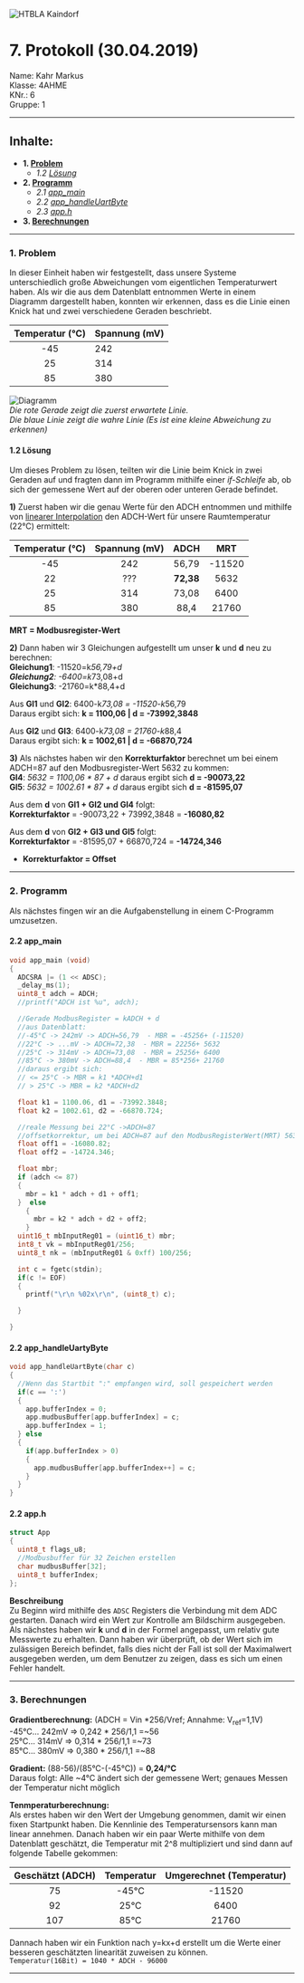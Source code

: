 ![HTBLA Kaindorf](https://github.com/HTLMechatronics/m15-la1-sx/blob/kahmam15/rsz_htl_kaindorf_logosvg.png)
# 7. Protokoll (30.04.2019)
Name: Kahr Markus  
Klasse: 4AHME  
KNr.: 6  
Gruppe: 1  
___

## Inhalte:  

* **1. [Problem](#Server-client)**  
   * *1.2 [Lösung](#response)*  
* **2. [Programm](#Programm)**  
   * *2.1 [app_main](#Main-Programm)* 
   * *2.2 [app_handleUartByte](#Register-Konfiguration)*  
   * *2.3 [app.h](#header)*  
* **3. [Berechnungen](#Berechnung)**  
   
___
  <a name="Server-client"></a>
### 1. Problem
In dieser Einheit haben wir festgestellt, dass unsere Systeme unterschiedlich große Abweichungen vom eigentlichen Temperaturwert haben. 
Als wir die aus dem Datenblatt entnommen Werte in einem Diagramm dargestellt haben, konnten wir erkennen, dass es die Linie einen Knick hat und zwei verschiedene Geraden beschriebt.  

| Temperatur (°C) | Spannung (mV) |  
|:---------------:|:--------------|  
|-45 |242 |
|25  |314 |
|85  |380 |

![Diagramm](https://github.com/HTLMechatronics/m15-la1-sx/blob/kahmam15/Diagramm.PNG)  
*Die rote Gerade zeigt die zuerst erwartete Linie.*  
*Die blaue Linie  zeigt die wahre Linie (Es ist eine kleine Abweichung zu erkennen)*
    
<a name="response"></a>
#### 1.2 Lösung  
Um dieses Problem zu lösen, teilten wir die Linie beim Knick in zwei Geraden auf und fragten dann im Programm mithilfe einer *if-Schleife* ab, ob sich der gemessene Wert auf der oberen oder unteren Gerade befindet.  
  
**1)** Zuerst haben wir die genau Werte für den ADCH entnommen und mithilfe von [linearer Interpolation] den ADCH-Wert für unsere Raumtemperatur (22°C) ermittelt:  

| Temperatur (°C) | Spannung (mV) | ADCH | MRT |  
|:---------------:|:-------------:|:----:|:---:|  
|-45 |242 |56,79 |-11520 |
|22  |??? |**72,38** | 5632 |
|25  |314 |73,08 |6400 |
|85  |380 |88,4  |21760 |  
  
**MRT = Modbusregister-Wert**  
  
  
**2)** Dann haben wir 3 Gleichungen aufgestellt um unser **k** und **d** neu zu berechnen:  
**Gleichung1**: -11520=k*56,79+d  
**Gleichung2**: -6400=k*73,08+d  
**Gleichung3**: -21760=k*88,4+d  

Aus **Gl1** und **Gl2**: 6400-k*73,08  = -11520-k*56,79  
Daraus ergibt sich: **k = 1100,06 | d = -73992,3848**  
  
Aus **Gl2** und **Gl3**: 6400-k*73,08 = 21760-k*88,4  
Daraus ergibt sich: **k = 1002,61 | d = -66870,724**  
  
  
**3)** Als nächstes haben wir den **Korrekturfaktor** berechnet um bei einem ADCH=87 auf den Modbusregister-Wert 5632 zu kommen:  
**Gl4**: *5632 = 1100,06 * 87 + d* daraus ergibt sich **d = -90073,22**  
**Gl5**: *5632 = 1002.61 * 87 + d* daraus ergibt sich **d = -81595,07**  
  
Aus dem **d** von **Gl1 + Gl2 und Gl4** folgt:  
**Korrekturfaktor** = -90073,22 + 73992,3848 = **-16080,82**  
  
Aus dem **d** von **Gl2 + Gl3 und Gl5** folgt:  
**Korrekturfaktor** = -81595,07 + 66870,724 = **-14724,346**  
  
* **Korrekturfaktor = Offset**  


___  

<a name="Programm"></a>
### 2. Programm
Als nächstes fingen wir an die Aufgabenstellung in einem C-Programm umzusetzen.    
    
<a name="Main-Programm"></a>
#### 2.2 app_main
```c
void app_main (void)
{
  ADCSRA |= (1 << ADSC);
  _delay_ms(1);
  uint8_t adch = ADCH;
  //printf("ADCH ist %u", adch);

  //Gerade ModbusRegister = kADCH + d
  //aus Datenblatt: 
  //-45°C -> 242mV -> ADCH=56,79  - MBR = -45256+ (-11520)
  //22°C -> ...mV -> ADCH=72,38  - MBR = 22256+ 5632
  //25°C -> 314mV -> ADCH=73,08  - MBR = 25256+ 6400
  //85°C -> 380mV -> ADCH=88,4  - MBR = 85*256+ 21760
  //daraus ergibt sich:
  // <= 25°C -> MBR = k1 *ADCH+d1
  // > 25°C -> MBR = k2 *ADCH+d2

  float k1 = 1100.06, d1 = -73992.3848;
  float k2 = 1002.61, d2 = -66870.724;

  //reale Messung bei 22°C ->ADCH=87
  //offsetkorrektur, um bei ADCH=87 auf den ModbusRegisterWert(MRT) 5632 zu kommen
  float off1 = -16080.82;
  float off2 = -14724.346;

  float mbr;
  if (adch <= 87)
  {
    mbr = k1 * adch + d1 + off1;
  }  else
    {
      mbr = k2 * adch + d2 + off2;
    }
  uint16_t mbInputReg01 = (uint16_t) mbr;
  int8_t vk = mbInputReg01/256;
  uint8_t nk = (mbInputReg01 & 0xff) 100/256;

  int c = fgetc(stdin);
  if(c != EOF)
  {
    printf("\r\n %02x\r\n", (uint8_t) c);

  }

}
```  
<a name="Register-Konfiguration"></a>
#### 2.2 app_handleUartyByte

```c
void app_handleUartByte(char c)
{
  //Wenn das Startbit ":" empfangen wird, soll gespeichert werden
  if(c == ':')
  {
    app.bufferIndex = 0;
    app.mudbusBuffer[app.bufferIndex] = c;
    app.bufferIndex = 1;
  } else
  {
    if(app.bufferIndex > 0)
    {
      app.mudbusBuffer[app.bufferIndex++] = c;
    }
  }
}
```  

<a name="header"></a>
#### 2.2 app.h  

```c
struct App
{
  uint8_t flags_u8;
  //Modbusbuffer für 32 Zeichen erstellen
  char mudbusBuffer[32];
  uint8_t bufferIndex;
};
```

**Beschreibung**  
Zu Beginn wird mithilfe des ```ADSC``` Registers die Verbindung mit dem ADC gestarten. Danach wird ein Wert zur Kontrolle am Bildschirm ausgegeben. Als nächstes haben wir **k** und **d** in der Formel angepasst, um relativ gute Messwerte zu erhalten. Dann haben wir überprüft, ob der Wert sich im zulässigen Bereich befindet, falls dies nicht der Fall ist soll der Maximalwert ausgegeben werden, um dem Benutzer zu zeigen, dass es sich um einen Fehler handelt.
___
  
<a name="Berechnung"></a>
### 3. Berechnungen 

**Gradientberechnung:**  (ADCH = Vin *256/Vref; Annahme: V<sub>ref</sub>=1,1V)  
-45°C… 242mV => 0,242 * 256/1,1 =~56  
 25°C… 314mV => 0,314 * 256/1,1 =~73  
 85°C… 380mV => 0,380 * 256/1,1 =~88  
   
 **Gradient:** (88-56)/(85°C-(-45°C)) = **0,24/°C**   
 Daraus folgt: Alle ~4°C ändert sich der gemessene Wert; genaues Messen der Temperatur nicht möglich  
   
**Tenmperaturberechnung:**  
Als erstes haben wir den Wert der Umgebung genommen, damit wir einen fixen Startpunkt haben. Die Kennlinie des Temperatursensors kann man linear annehmen. Danach haben wir ein paar Werte mithilfe von dem Datenblatt geschätzt, die Temperatur mit 2^8 multipliziert und sind dann auf folgende Tabelle gekommen:

| Geschätzt (ADCH) |Temperatur| Umgerechnet (Temperatur) |
|:---------------:|:--------:|:------------------------:|
|    75           |-45°C     |    -11520                |  
|    92           |25°C      |     6400                 |
|    107          |85°C      |    21760                 |
  
Dannach haben wir ein Funktion nach y=kx+d erstellt um die Werte einer besseren geschätzten linearität zuweisen zu können.  
```Temperatur(16Bit) = 1040 * ADCH - 96000```  
  
___  

[linearer Interpolation]:https://www.bauformeln.de/mathematik/lineare-interpolation/
